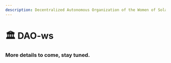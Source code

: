 ```yaml
---
description: Decentralized Autonomous Organization of the Women of Solana.
---
```


# 🏛 DAO-ws

### More details to come, stay tuned.
